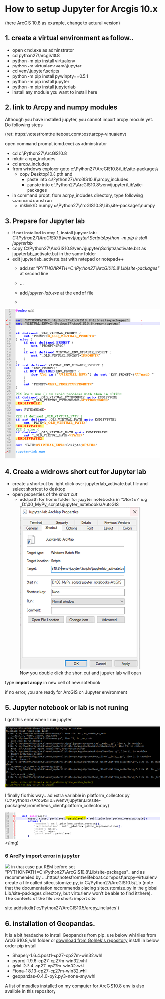 # How to setup Jupyter for Arcgis 10.x
(here ArcGIS 10.8 as example, change to actural version)
## 1. create a virtual environment as follow..
+ open cmd.exe as adminstrator
 + cd python27\arcgis10.8
 + python -m pip install virtualenv
 + python -m virtualenv venv\jupyter
 + cd venv\jupyter\scripts
 + python -m pip install pywinpty==0.5.1
 + python -m pip install jupyter
 + python -m pip install jupyterlab
 + install any module you want to install here

## 2. link to Arcpy and numpy modules

Although you have installed jupyter, you cannot import arcpy module yet. Do following steps

(ref: https:\\notesfromthelifeboat.com\post\arcpy-virtualenv\)

open command prompt (cmd.exe) as adminstrator
+ cd c:\Python27\ArcGIS10.8
+ mkdir arcpy_includes
+ cd arcpy_includes
+ from windows explorer goto c:\Python27\ArcGIS10.8\Lib\site-packages\
  - copy Desktop10.8.pth and
    - paste into c:\Python27\ArcGIS10.8\arcpy_includes 
    - panste into c:\Python27\ArcGIS10.8\venv\jupyter\Lib\site-packages 
+ in command propt, from acrpy_includes directory, type following commands and run
  - mklink/D numpy c:\Python27\ArcGIS10.8\Lib\site-packages\numpy 

## 3. Prepare for Jupyter lab
+ if not installed in step 1, install jupyter lab: _C:\Python27\ArcGIS10.8\venv\jupyter\Scripts\python -m pip install jupyterlab_ 
+ copy C:\Python27\ArcGIS10.8\venv\jupyter\Scripts\activate.bat as jupyterlab_activate.bat in the same folder
+ edit jupyterlab_activate.bat with notepad or notepad++
  + add _set "PYTHONPATH=C:\Python27\ArcGIS10.8\Lib\site-packages"_ at second line
 
  + ...

  + add _jupyter-lab.exe_ at the end of file
  + 
<img src="images\jupyterlab.bat.PNG"></img>

## 4. Create a widnows short cut for Jupyter lab
+ create a shortcut by right click over jupyterlab_activate.bat file and select shortcut to desktop
+ open properties of the _short cut_
  + add path for home folder for jupyter notebooks in _"Start in"_ e.g _D:\00_MyPy_scripts\jupyter_notebooks\AutoGIS
<img src="images\jupyterlab-shortcut.PNG"></img>  
  Now you double click the short cut and juputer lab will open

type __import arcpy__ in new cell of new notebook

if no error, you are ready for ArcGIS on Jupyter environment

## 5. Jupyter notebook or lab is not runing 
I got this error when I run jupyter

<img src="images/error1.png"></img>

I finally fix this way.. ad extra variable in platform_collector.py (C:\Python27\ArcGIS10.8\venv\jupyter\Lib\site-packages\prometheus_client\platform_collector.py)

<img src="images/solution1.png"></img)
### 6 ArcPy import error in jupyter
<img src="imgages/error2.png"></img>
in that case put REM before set "PYTHONPATH=C:\Python27\ArcGIS10.8\Lib\site-packages"_
and as recommended by ....https:\\notesfromthelifeboat.com\post\arcpy-virtualenv\
create a file called sitecustomize.py, in C:/Python27/ArcGIS10.5/Lib (note that the documentation recommends placing sitecustomize.py in the global Lib/site-packages directory, but virtualenv won’t be able to find it there). The contents of the file are short:
<raw>
import site

site.addsitedir('c:/Python27/ArcGIS10.5/arcpy_includes')
</raw> 
## 6. installation of Geopandas.
It is a bit headache to install Geopandas from pip. use below whl files from ArcGIS10.8_whl folder or [download from Gohlek's repository](https://www.lfd.uci.edu/~gohlke/pythonlibs/) 
install in below order
pip install 
 - Shapely-1.6.4.post1-cp27-cp27m-win32.whl
 - pyproj-1.9.6-cp27-cp27m-win32.whl
 - gdal-2.2.4-cp27-cp27m-win32.whl
 - Fiona-1.8.13-cp27-cp27m-win32.whl
 - geopandas-0.4.0-py2.py3-none-any.whl

A list of moudles installed on my computer for ArcGIS10.8 env is also avalible in this repository
